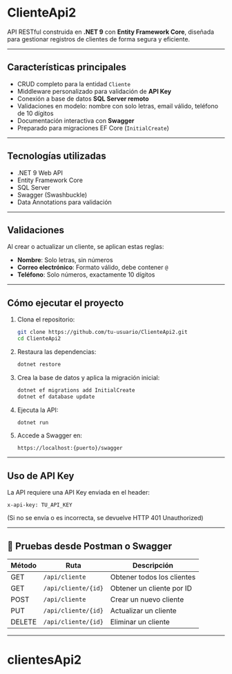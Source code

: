 #  ClienteApi2

API RESTful construida en **.NET 9** con **Entity Framework Core**, diseñada para gestionar registros de clientes de forma segura y eficiente.

---

##  Características principales

- CRUD completo para la entidad `Cliente`
- Middleware personalizado para validación de **API Key**
- Conexión a base de datos **SQL Server remoto**
- Validaciones en modelo: nombre con solo letras, email válido, teléfono de 10 dígitos
- Documentación interactiva con **Swagger**
- Preparado para migraciones EF Core (`InitialCreate`)

---

##  Tecnologías utilizadas

- .NET 9 Web API
- Entity Framework Core
- SQL Server
- Swagger (Swashbuckle)
- Data Annotations para validación

---

##  Validaciones

Al crear o actualizar un cliente, se aplican estas reglas:

-  **Nombre**: Solo letras, sin números
-  **Correo electrónico**: Formato válido, debe contener `@`
-  **Teléfono**: Solo números, exactamente 10 dígitos

---

##  Cómo ejecutar el proyecto

1. Clona el repositorio:

   ```bash
   git clone https://github.com/tu-usuario/ClienteApi2.git
   cd ClienteApi2
   ```

2. Restaura las dependencias:

   ```bash
   dotnet restore
   ```

3. Crea la base de datos y aplica la migración inicial:

   ```bash
   dotnet ef migrations add InitialCreate
   dotnet ef database update
   ```

4. Ejecuta la API:

   ```bash
   dotnet run
   ```

5. Accede a Swagger en:

   ```
   https://localhost:{puerto}/swagger
   ```

---

##  Uso de API Key

La API requiere una API Key enviada en el header:

```
x-api-key: TU_API_KEY
```

(Si no se envía o es incorrecta, se devuelve HTTP 401 Unauthorized)

---

## 🧪 Pruebas desde Postman o Swagger

| Método | Ruta                      | Descripción             |
|--------|---------------------------|-------------------------|
| GET    | `/api/cliente`            | Obtener todos los clientes |
| GET    | `/api/cliente/{id}`       | Obtener un cliente por ID |
| POST   | `/api/cliente`            | Crear un nuevo cliente     |
| PUT    | `/api/cliente/{id}`       | Actualizar un cliente      |
| DELETE | `/api/cliente/{id}`       | Eliminar un cliente        |

---
# clientesApi2
